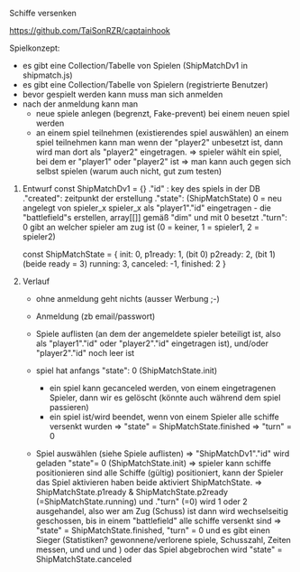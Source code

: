 
Schiffe versenken

https://github.com/TaiSonRZR/captainhook

Spielkonzept:

- es gibt eine Collection/Tabelle von Spielen (ShipMatchDv1 in shipmatch.js)
- es gibt eine Collection/Tabelle von Spielern (registrierte Benutzer)
- bevor gespielt werden kann muss man sich anmelden
- nach der anmeldung kann man
   - neue spiele anlegen (begrenzt, Fake-prevent)
      bei einem neuen spiel werden 
   - an einem spiel teilnehmen (existierendes spiel auswählen)
      an einem spiel teilnehmen kann man wenn der "player2" unbesetzt ist, dann wird man dort als "player2" eingetragen.
      => spieler wählt ein spiel, bei dem er "player1" oder "player2" ist
         => man kann auch gegen sich selbst spielen (warum auch nicht, gut zum testen)


1. Entwurf const ShipMatchDv1 = {}
   ."id" : key des spiels in der DB
   ."created": zeitpunkt der erstellung
   ."state":  (ShipMatchState)
      0 = neu angelegt von spieler_x
         spieler_x als "player1"."id" eingetragen
         - die "battlefield"s erstellen, array[[]] gemäß "dim" und mit 0 besetzt
   ."turn": 
      0 gibt an welcher spieler am zug ist (0 = keiner, 1 = spieler1, 2 = spieler2)

   const ShipMatchState = {
      init: 0,
      p1ready: 1, (bit 0)
      p2ready: 2, (bit 1)
         (beide ready = 3)
      running: 3,
      canceled: -1,
      finished: 2
   }

2. Verlauf
   - ohne anmeldung geht nichts (ausser Werbung ;-)
   - Anmeldung (zb email/passwort)
   - Spiele auflisten 
      (an dem der angemeldete spieler beteiligt ist, also als "player1"."id" oder "player2"."id" eingetragen ist),
      und/oder "player2"."id" noch leer ist

   - spiel hat anfangs "state": 0 (ShipMatchState.init)
      - ein spiel kann gecanceled werden, von einem eingetragenen Spieler, dann wir es gelöscht 
         (könnte auch während dem spiel passieren)
      - ein spiel ist/wird beendet, wenn von einem Spieler alle schiffe versenkt wurden 
         => "state" = ShipMatchState.finished
         => "turn" = 0

   - Spiel auswählen (siehe Spiele auflisten)
      => "ShipMatchDv1"."id" wird geladen
      "state"= 0 (ShipMatchState.init)
         => spieler kann schiffe positionieren
         sind alle Schiffe (gültig) positioniert, kann der Spieler das Spiel aktivieren
         haben beide aktiviert ShipMatchState.
            => ShipMatchState.p1ready & ShipMatchState.p2ready (=ShipMatchState.running)
               und ."turn" (=0) wird 1 oder 2 ausgehandel, also wer am Zug (Schuss) ist
         dann wird wechselseitig geschossen, bis in einem "battlefield" alle schiffe versenkt sind
            => "state" = ShipMatchState.finished,
               "turn" = 0
            und es gibt einen Sieger (Statistiken? gewonnene/verlorene spiele, Schusszahl, Zeiten messen, und und und )
            oder das Spiel abgebrochen wird "state" = ShipMatchState.canceled
